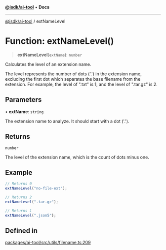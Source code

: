 [**@isdk/ai-tool**](../README.md) • **Docs**

***

[@isdk/ai-tool](../globals.md) / extNameLevel

# Function: extNameLevel()

> **extNameLevel**(`extName`): `number`

Calculates the level of an extension name.

The level represents the number of dots ('.') in the extension name, excluding the first dot which separates
the base filename from the extension. For example, the level of ".txt" is 1, and the level of ".tar.gz" is 2.

## Parameters

• **extName**: `string`

The extension name to analyze. It should start with a dot ('.').

## Returns

`number`

The level of the extension name, which is the count of dots minus one.

## Example

```typescript
// Returns 0
extNameLevel("no-file-ext");

// Returns 2
extNameLevel(".tar.gz");

// Returns 1
extNameLevel(".json5");
```

## Defined in

[packages/ai-tool/src/utils/filename.ts:209](https://github.com/isdk/ai-tool.js/blob/b0813174e9b350ae47231f8e5f885150313123b0/src/utils/filename.ts#L209)

